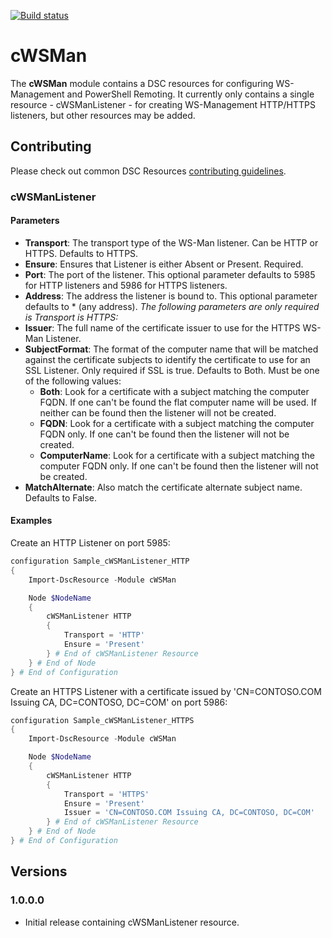 [![Build status](https://ci.appveyor.com/api/projects/status/cw3o6pnn7l26m1h5/branch/master?svg=true)](https://ci.appveyor.com/project/PlagueHO/cwsman/branch/master)

# cWSMan

The **cWSMan** module contains a DSC resources for configuring WS-Management and PowerShell Remoting. It currently only contains a single resource - cWSManListener - for creating WS-Management HTTP/HTTPS listeners, but other resources may be added. 


## Contributing
Please check out common DSC Resources [contributing guidelines](https://github.com/PowerShell/DscResource.Kit/blob/master/CONTRIBUTING.md).


### cWSManListener

#### Parameters
* **Transport**: The transport type of the WS-Man listener. Can be HTTP or HTTPS. Defaults to HTTPS.
* **Ensure**: Ensures that Listener is either Absent or Present. Required.
* **Port**: The port of the listener. This optional parameter defaults to 5985 for HTTP listeners and 5986 for HTTPS listeners.
* **Address**: The address the listener is bound to. This optional parameter defaults to * (any address).
*The following parameters are only required is Transport is HTTPS:*
* **Issuer**: The full name of the certificate issuer to use for the HTTPS WS-Man Listener.
* **SubjectFormat**: The format of the computer name that will be matched against the certificate subjects to identify the certificate to use for an SSL Listener. Only required if SSL is true. Defaults to Both. Must be one of the following values:
	* **Both**: Look for a certificate with a subject matching the computer FQDN. If one can't be found the flat computer name will be used. If neither can be found then the listener will not be created.
	* **FQDN**: Look for a certificate with a subject matching the computer FQDN only. If one can't be found then the listener will not be created.
	* **ComputerName**: Look for a certificate with a subject matching the computer FQDN only. If one can't be found then the listener will not be created.
* **MatchAlternate**: Also match the certificate alternate subject name. Defaults to False.

#### Examples
Create an HTTP Listener on port 5985:
```powershell
configuration Sample_cWSManListener_HTTP
{
    Import-DscResource -Module cWSMan

    Node $NodeName
    {
        cWSManListener HTTP
        {
            Transport = 'HTTP'
            Ensure = 'Present'
        } # End of cWSManListener Resource
    } # End of Node
} # End of Configuration
```

Create an HTTPS Listener with a certificate issued by 'CN=CONTOSO.COM Issuing CA, DC=CONTOSO, DC=COM' on port 5986:
```powershell
configuration Sample_cWSManListener_HTTPS
{
    Import-DscResource -Module cWSMan

    Node $NodeName
    {
        cWSManListener HTTP
        {
            Transport = 'HTTPS'
            Ensure = 'Present'
            Issuer = 'CN=CONTOSO.COM Issuing CA, DC=CONTOSO, DC=COM'
        } # End of cWSManListener Resource
    } # End of Node
} # End of Configuration
```

## Versions

### 1.0.0.0

* Initial release containing cWSManListener resource.




